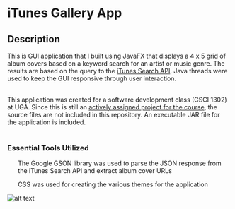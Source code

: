 # iTunes Gallery App

## Description
This is GUI application that I built using JavaFX that displays a 4 x 5 grid of album covers based on a keyword search for an artist or music genre. The results are based on the query to the <a href="https://developer.apple.com/library/archive/documentation/AudioVideo/Conceptual/iTuneSearchAPI/index.html">iTunes Search API</a>. Java threads were used to keep the GUI responsive through user interaction.<br><br> 

This application was created for a software development class (CSCI 1302) at UGA. Since this is still an <a href="https://github.com/cs1302uga/cs1302-gallery">actively assigned project for the course</a>, the source files are not included in this repository. An executable JAR file for the application is included. <br><br>

### Essential Tools Utilized
<ul> The Google GSON library was used to parse the JSON response from the iTunes Search API and extract album cover URLs </ul>
<ul> CSS was used for creating the various themes for the application </ul>


![alt text](https://github.com/zehadialam/iTunes-Gallery/blob/main/demo/GalleryAppDemo.gif "Demo")
